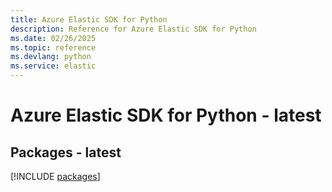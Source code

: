 ```yaml
---
title: Azure Elastic SDK for Python
description: Reference for Azure Elastic SDK for Python
ms.date: 02/26/2025
ms.topic: reference
ms.devlang: python
ms.service: elastic
---
```

# Azure Elastic SDK for Python - latest
## Packages - latest
[!INCLUDE [packages](elastic-index.md)]